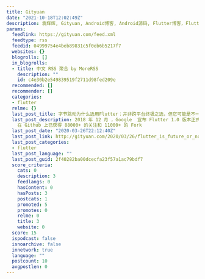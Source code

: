 ```yaml
---
title: Gityuan
date: "2021-10-18T12:02:49Z"
description: 袁辉辉, Gityuan, Android博客, Android源码, Flutter博客，Flutter源码
params:
  feedlink: https://gityuan.com/feed.xml
  feedtype: rss
  feedid: 04999754e4beb89831c5f0eb6b5217f7
  websites: {}
  blogrolls: []
  in_blogrolls:
  - title: 中文 RSS 聚合 by MoreRSS
    description: ""
    id: c4e30b2e549839519f2711d98fed209e
  recommended: []
  recommender: []
  categories:
  - flutter
  relme: {}
  last_post_title: 字节跳动为什么选用Flutter：并非跨平台终极之选，但它可能是不一样的未来
  last_post_description: 2018 年 12 月 ，Google  宣布 Flutter 1.0 版本正式发布。截至目前， Flutter
    在 Github 上已获得 88000+ 的关注和 11000+ 的 Fork
  last_post_date: "2020-03-26T22:12:40Z"
  last_post_link: http://gityuan.com/2020/03/26/flutter_is_future_or_not/
  last_post_categories:
  - flutter
  last_post_language: ""
  last_post_guid: 2f40282ba00dcecfa23f57a1ac79bdf7
  score_criteria:
    cats: 0
    description: 3
    feedlangs: 0
    hasContent: 0
    hasPosts: 3
    postcats: 1
    promoted: 5
    promotes: 0
    relme: 0
    title: 3
    website: 0
  score: 15
  ispodcast: false
  isnoarchive: false
  innetwork: true
  language: ""
  postcount: 10
  avgpostlen: 0
---
```

